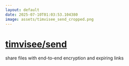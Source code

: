 ```yaml
---
layout: default
date: 2025-07-10T01:03:53.104380
image: assets/timvisee_send_cropped.png
---
```


# [timvisee/send](https://github.com/timvisee/send)

share files with end-to-end encryption and expiring links
